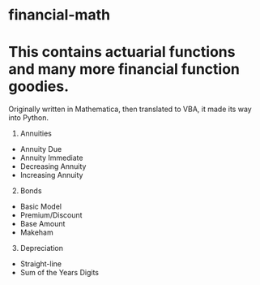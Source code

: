 # financial-math
# This contains actuarial functions and many more financial function goodies.
Originally written in Mathematica, then translated to VBA, it made its way into Python.

1. Annuities
  * Annuity Due
  * Annuity Immediate
  * Decreasing Annuity
  * Increasing Annuity
2. Bonds
  * Basic Model
  * Premium/Discount
  * Base Amount
  * Makeham
3. Depreciation
  * Straight-line
  * Sum of the Years Digits
